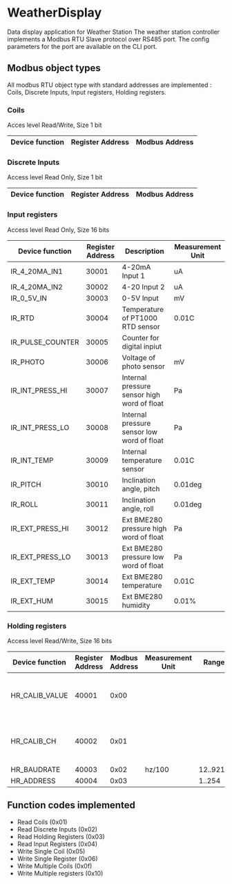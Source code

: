 # WeatherDisplay
Data display application for Weather Station
The weather station controller implements a Modbus RTU Slave protocol over RS485 port. The config parameters for the port are available on the CLI port.
## Modbus object types
All modbus RTU object type with standard addresses are implemented : Coils, Discrete Inputs, Input registers, Holding registers.

### Coils

Acces level Read/Write, Size 1 bit

| Device function | Register Address | Modbus Address |
| --- | --- | --- |


### Discrete Inputs

Access level Read Only, Size 1 bit

| Device function | Register Address | Modbus Address |
| --- | --- | --- |



### Input registers

Access level Read Only, Size 16 bits

| Device function | Register Address | Description | Measurement Unit |
| --- | --- | --- | --- |
| IR_4_20MA_IN1 | 30001 | 4-20mA Input 1 | uA |
| IR_4_20MA_IN2 | 30002 | 4-20 Input 2 | uA |
| IR_0_5V_IN | 30003 |0-5V Input | mV |
| IR_RTD | 30004 | Temperature of PT1000 RTD sensor | 0.01C |
| IR_PULSE_COUNTER| 30005 | Counter for digital inpiut |  |
| IR_PHOTO | 30006 | Voltage of photo sensor | mV |
| IR_INT_PRESS_HI| 30007 |Internal pressure sensor high word of float | Pa |
| IR_INT_PRESS_LO | 30008 | Internal pressure sensor low word of float | Pa |
| IR_INT_TEMP | 30009 | Internal temperature sensor |  0.01C |
| IR_PITCH | 30010 | Inclination angle, pitch | 0.01deg |
| IR_ROLL | 30011 | Inclination angle, roll | 0.01deg |
| IR_EXT_PRESS_HI | 30012 | Ext BME280 pressure high word of float | Pa |
| IR_EXT_PRESS_LO | 30013 | Ext BME280 pressure low word of float | Pa |
| IR_EXT_TEMP | 30014 | Ext BME280 temperature | 0.01C |
| IR_EXT_HUM | 30015 | Ext BME280 humidity | 0.01% |



### Holding registers

Access level Read/Write, Size 16 bits

| Device function | Register Address | Modbus Address | Measurement Unit | Range | Comment |
| --- | --- | --- | --- | --- | --- |
| HR_CALIB_VALUE | 40001 | 0x00 |  |  | Calibration works only from command line |
| HR_CALIB_CH | 40002 | 0x01 |  |  | Calibration works only from command line |
| HR_BAUDRATE | 40003 | 0x02 | hz/100 | 12..9216 | |
| HR_ADDRESS | 40004 | 0x03 | | 1..254 | |



## Function codes implemented

* Read Coils (0x01)
* Read Discrete Inputs (0x02)
* Read Holding Registers (0x03)
* Read Input Registers (0x04)
* Write Single Coil (0x05)
* Write Single Register (0x06)
* Write Multiple Coils (0x0f)
* Write Multiple registers (0x10)
